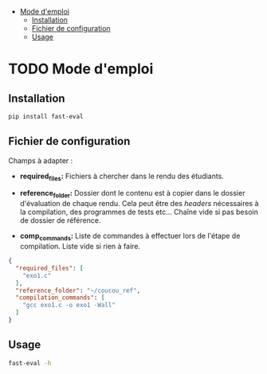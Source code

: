 - [Mode d'emploi](#org7d247b3)
  - [Installation](#org10ceff9)
  - [Fichier de configuration](#org1f2499b)
  - [Usage](#orga909b14)


<a id="org7d247b3"></a>

# TODO Mode d'emploi


<a id="org10ceff9"></a>

## Installation

```bash
pip install fast-eval
```


<a id="org1f2499b"></a>

## Fichier de configuration

Champs à adapter :

-   **required<sub>files</sub>:** Fichiers à chercher dans le rendu des étudiants.

-   **reference<sub>folder</sub>:** Dossier dont le contenu est à copier dans le dossier d'évaluation de chaque rendu. Cela peut être des *headers* nécessaires à la compilation, des programmes de tests etc&#x2026; Chaîne vide si pas besoin de dossier de référence.

-   **comp<sub>commands</sub>:** Liste de commandes à effectuer lors de l'étape de compilation. Liste vide si rien à faire.

```json
{
  "required_files": [
    "exo1.c"
  ],
  "reference_folder": "~/coucou_ref",
  "compilation_commands": [
    "gcc exo1.c -o exo1 -Wall"
  ]
}
```


<a id="orga909b14"></a>

## Usage

```bash
fast-eval -h
```
